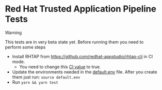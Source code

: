 # Red Hat Trusted Application Pipeline Tests

> [!WARNING]  
> This tests are in very beta state yet. Before running them you need to perform some steps

* Install RHTAP from https://github.com/redhat-appstudio/rhtap-cli in CI mode. 
    * You need to change this [CI value](https://github.com/redhat-appstudio/rhtap-cli/blob/main/installer/charts/values.yaml.tpl#L13) to true.
* Update the environments needed in the [default.env](./default.env) file. After you create them just run: `source default.env`
* Run `yarn && yarn test`
